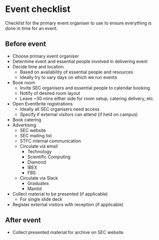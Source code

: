 # Event checklist

Checklist for the primary event organiser to use to ensure everything is done in
time for an event.

## Before event

- Choose primary event organiser
- Determine event and essential people involved in delivering event
- Decide time and location
  - Based on availability of essential people and resources
  - Ideally try to vary days on which we run events
- Book room
  - Invite SEC organisers and essential people to calendar booking
  - Notify of desired room layout
  - Leave ~30 mins either side for room setup, catering delivery, etc.
- Open Eventbrite registrations
  - Ideally all SEC organisers need access
  - Specify if external visitors can attend (if held on campus)
- Book catering
- Advertising
  - SEC website
  - SEC mailing list
  - STFC internal communication
  - Circulate via email
    - Technology
    - Scientific Computing
    - Diamond
    - IBEX
    - FBS
  - Circulate via Slack
    - Graduates
    - Mantid
- Collect material to be presented (if applicable)
  - For single slide deck
- Register external visitors with reception (if applicable)

## After event

- Collect presented material for archive on SEC website
